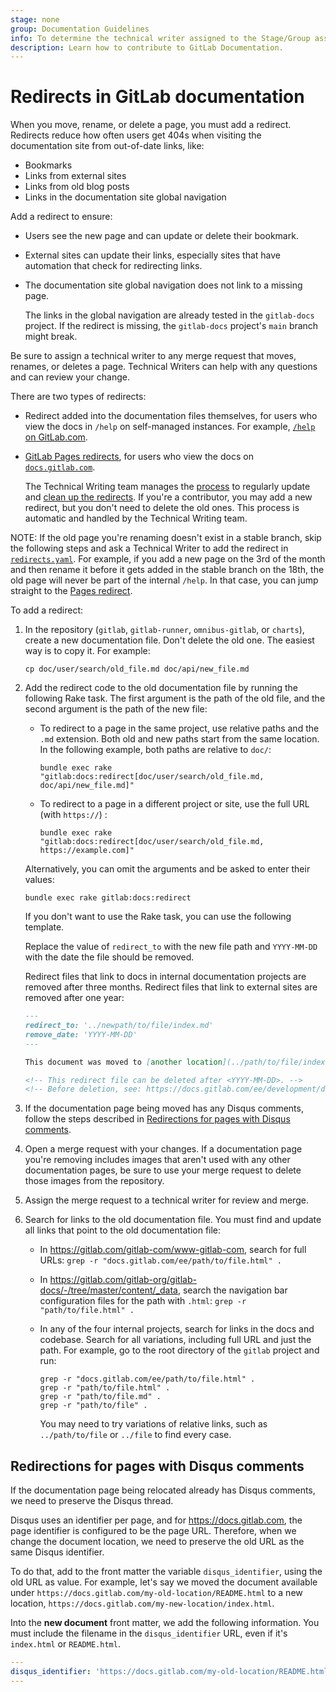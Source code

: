 ```yaml
---
stage: none
group: Documentation Guidelines
info: To determine the technical writer assigned to the Stage/Group associated with this page, see https://about.gitlab.com/handbook/engineering/ux/technical-writing/#assignments
description: Learn how to contribute to GitLab Documentation.
---
```


<!---
  The clean_redirects Rake task in the gitlab-docs repository manually
  excludes this file. If the line containing remove_date is moved to a new
  document, update the Rake task with the new location.

  https://gitlab.com/gitlab-org/gitlab-docs/-/blob/1979f985708d64558bb487fbe9ed5273729c01b7/Rakefile#L306
--->

# Redirects in GitLab documentation

When you move, rename, or delete a page, you must add a redirect. Redirects reduce
how often users get 404s when visiting the documentation site from out-of-date links, like:

- Bookmarks
- Links from external sites
- Links from old blog posts
- Links in the documentation site global navigation

Add a redirect to ensure:

- Users see the new page and can update or delete their bookmark.
- External sites can update their links, especially sites that have automation that
  check for redirecting links.
- The documentation site global navigation does not link to a missing page.

  The links in the global navigation are already tested in the `gitlab-docs` project.
  If the redirect is missing, the `gitlab-docs` project's `main` branch might break.

Be sure to assign a technical writer to any merge request that moves, renames, or deletes a page.
Technical Writers can help with any questions and can review your change.

There are two types of redirects:

- Redirect added into the documentation files themselves, for users who
  view the docs in `/help` on self-managed instances. For example,
  [`/help` on GitLab.com](https://gitlab.com/help).
- [GitLab Pages redirects](../../user/project/pages/redirects.md),
  for users who view the docs on [`docs.gitlab.com`](https://docs.gitlab.com).

  The Technical Writing team manages the [process](https://gitlab.com/gitlab-org/technical-writing/-/blob/main/.gitlab/issue_templates/tw-monthly-tasks.md)
  to regularly update and [clean up the redirects](https://gitlab.com/gitlab-org/gitlab-docs/-/blob/main/doc/raketasks.md#clean-up-redirects).
  If you're a contributor, you may add a new redirect, but you don't need to delete
  the old ones. This process is automatic and handled by the Technical
  Writing team.

NOTE:
If the old page you're renaming doesn't exist in a stable branch, skip the
following steps and ask a Technical Writer to add the redirect in
[`redirects.yaml`](https://gitlab.com/gitlab-org/gitlab-docs/-/blob/main/content/_data/redirects.yaml).
For example, if you add a new page on the 3rd of the month and then rename it before it gets
added in the stable branch on the 18th, the old page will never be part of the internal `/help`.
In that case, you can jump straight to the
[Pages redirect](https://gitlab.com/gitlab-org/gitlab-docs/-/blob/main/doc/maintenance.md#pages-redirects).

To add a redirect:

1. In the repository (`gitlab`, `gitlab-runner`, `omnibus-gitlab`, or `charts`),
   create a new documentation file. Don't delete the old one. The easiest
   way is to copy it. For example:

   ```shell
   cp doc/user/search/old_file.md doc/api/new_file.md
   ```

1. Add the redirect code to the old documentation file by running the
   following Rake task. The first argument is the path of the old file,
   and the second argument is the path of the new file:

   - To redirect to a page in the same project, use relative paths and
     the `.md` extension. Both old and new paths start from the same location.
     In the following example, both paths are relative to `doc/`:

     ```shell
     bundle exec rake "gitlab:docs:redirect[doc/user/search/old_file.md, doc/api/new_file.md]"
     ```

   - To redirect to a page in a different project or site, use the full URL (with `https://`) :

     ```shell
     bundle exec rake "gitlab:docs:redirect[doc/user/search/old_file.md, https://example.com]"
     ```

   Alternatively, you can omit the arguments and be asked to enter their values:

   ```shell
   bundle exec rake gitlab:docs:redirect
   ```

   If you don't want to use the Rake task, you can use the following template.

   Replace the value of `redirect_to` with the new file path and `YYYY-MM-DD`
   with the date the file should be removed.

   Redirect files that link to docs in internal documentation projects
   are removed after three months. Redirect files that link to external sites are
   removed after one year:

   ```markdown
   ---
   redirect_to: '../newpath/to/file/index.md'
   remove_date: 'YYYY-MM-DD'
   ---

   This document was moved to [another location](../path/to/file/index.md).

   <!-- This redirect file can be deleted after <YYYY-MM-DD>. -->
   <!-- Before deletion, see: https://docs.gitlab.com/ee/development/documentation/#move-or-rename-a-page -->
   ```

1. If the documentation page being moved has any Disqus comments, follow the steps
   described in [Redirections for pages with Disqus comments](#redirections-for-pages-with-disqus-comments).
1. Open a merge request with your changes. If a documentation page
   you're removing includes images that aren't used
   with any other documentation pages, be sure to use your merge request to delete
   those images from the repository.
1. Assign the merge request to a technical writer for review and merge.
1. Search for links to the old documentation file. You must find and update all
   links that point to the old documentation file:

   - In <https://gitlab.com/gitlab-com/www-gitlab-com>, search for full URLs:
     `grep -r "docs.gitlab.com/ee/path/to/file.html" .`
   - In <https://gitlab.com/gitlab-org/gitlab-docs/-/tree/master/content/_data>,
     search the navigation bar configuration files for the path with `.html`:
     `grep -r "path/to/file.html" .`
   - In any of the four internal projects, search for links in the docs
     and codebase. Search for all variations, including full URL and just the path.
     For example, go to the root directory of the `gitlab` project and run:

     ```shell
     grep -r "docs.gitlab.com/ee/path/to/file.html" .
     grep -r "path/to/file.html" .
     grep -r "path/to/file.md" .
     grep -r "path/to/file" .
     ```

     You may need to try variations of relative links, such as `../path/to/file` or
     `../file` to find every case.

## Redirections for pages with Disqus comments

If the documentation page being relocated already has Disqus comments,
we need to preserve the Disqus thread.

Disqus uses an identifier per page, and for <https://docs.gitlab.com>, the page identifier
is configured to be the page URL. Therefore, when we change the document location,
we need to preserve the old URL as the same Disqus identifier.

To do that, add to the front matter the variable `disqus_identifier`,
using the old URL as value. For example, let's say we moved the document
available under `https://docs.gitlab.com/my-old-location/README.html` to a new location,
`https://docs.gitlab.com/my-new-location/index.html`.

Into the **new document** front matter, we add the following information. You must
include the filename in the `disqus_identifier` URL, even if it's `index.html` or `README.html`.

```yaml
---
disqus_identifier: 'https://docs.gitlab.com/my-old-location/README.html'
---
```
